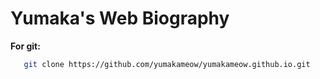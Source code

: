 # Yumaka's Web Biography

<b>For git:</b>
   ```bash
      git clone https://github.com/yumakameow/yumakameow.github.io.git
   ```
